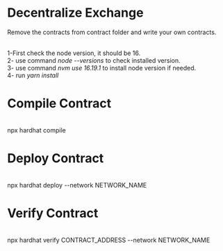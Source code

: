 # Decentralize Exchange

Remove the contracts from contract folder and write your own contracts.

<br>1-First check the node version, it should be 16.
<br>2- use command <i>node --versions</i> to check installed version.
<br>3- use command <i>nvm use 16.19.1</i> to install node version if needed.
<br>4- run <i>yarn install</i>

# Compile Contract
<br> npx hardhat compile 

# Deploy Contract
<br> npx hardhat deploy --network NETWORK_NAME

# Verify Contract
<br> npx hardhat verify CONTRACT_ADDRESS --network NETWORK_NAME